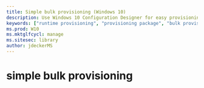```yaml
---
title: Simple bulk provisioning (Windows 10)
description: Use Windows 10 Configuration Designer for easy provisioning packages. 
keywords: ["runtime provisioning", "provisioning package", "bulk provisioning"]
ms.prod: W10
ms.mktglfcycl: manage
ms.sitesec: library
author: jdeckerMS
---
```


# simple bulk provisioning